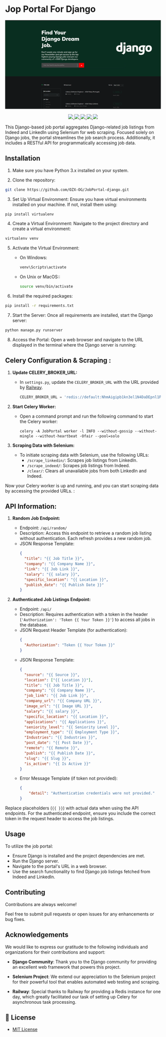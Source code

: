 # Jop Portal For Django
<p align="center">
    <img src="img/logo1.png">
</p>
<p align="center">
    <a href="#Git" alt="Git">
        <img src="https://img.shields.io/badge/git-%23F05033.svg?style=for-the-badge&logo=git&logoColor=white" />
    </a>
    <a href="https://github/OZX-OG" alt="Github">
        <img src="https://img.shields.io/badge/github-%23121011.svg?style=for-the-badge&logo=github&logoColor=white"/>
    </a>
    <a href="https://www.djangoproject.com/" alt="Django">
        <img src="https://img.shields.io/badge/-Django-092E20.svg?style=for-the-badge&logo=django"/>
    </a>
    <a href="https://python.org/" alt="Python">
        <img src="https://img.shields.io/badge/-Python3-F7D756.svg?style=for-the-badge&logo=python"/>
    </a>
    <a href="https://www.selenium.dev/" alt="selenium">
        <img src="https://img.shields.io/badge/selenium-00AE00.svg?style=for-the-badge&logo=selenium&logoColor=white"/>
    </a>
</p>

This Django-based job portal aggregates Django-related job listings from Indeed and LinkedIn using Selenium for web scraping. Focused solely on Django jobs, the portal streamlines the job search process. Additionally, it includes a RESTful API for programmatically accessing job data.


## Installation

1. Make sure you have Python 3.x installed on your system.

2. Clone the repository:
```bash
git clone https://github.com/OZX-OG/JobPortal-django.git
```
3. Set Up Virtual Environment:
Ensure you have virtual environments installed on your machine. If not, install them using:
```bash
pip install virtualenv
```

4. Create a Virtual Environment:
Navigate to the project directory and create a virtual environment:
```bash
virtualenv venv
```

5. Activate the Virtual Environment:

   - On Windows:
      ```bash
      venv\Scripts\activate
      ```
      
   - On Unix or MacOS::
      ```bash
      source venv/bin/activate
      ```

6. Install the required packages:

```bash
pip install -r requirements.txt
```

7. Start the Server:
Once all requirements are installed, start the Django server:
```bash
python manage.py runserver
```

8. Access the Portal:
Open a web browser and navigate to the URL displayed in the terminal where the Django server is running:

## Celery Configuration & Scraping :

1. **Update CELERY_BROKER_URL:**
   - In `settings.py`, update the `CELERY_BROKER_URL` with the URL provided by  [Railway](https://railway.app/).
     ```python
     CELERY_BROKER_URL = 'redis://default:NhmAigipb1kn3el1N4DaDEpnl1PpNcCe@viaduct.proxy.rlwy.net:39379'
     ```

2. **Start Celery Worker:**
   - Open a command prompt and run the following command to start the Celery worker:
     ```
     celery -A JobPortal worker -l INFO --without-gossip --without-mingle --without-heartbeat -Ofair --pool=solo
     ```

3. **Scraping Data with Selenium:**
   - To initiate scraping data with Selenium, use the following URLs:
     - `/scrape_linkedin/`: Scrapes job listings from LinkedIn.
     - `/scrape_indeed/`: Scrapes job listings from Indeed.
     - `/clear/`: Clears all unavailable jobs from both LinkedIn and Indeed.

Now your Celery worker is up and running, and you can start scraping data by accessing the provided URLs.
:

## API Information:

1. **Random Job Endpoint:**
   - Endpoint: `/api/random/`
   - Description: Access this endpoint to retrieve a random job listing without authentication. Each refresh provides a new random job.
   - JSON Response Template:
     ```json
     {
       "title": "{{ Job Title }}",
       "company": "{{ Company Name }}",
       "link": "{{ Job Link }}",
       "salary": "{{ salary }}",
       "specific_location": "{{ Location }}",
       "publish_date": "{{ Publish Date }}"
     }
     ```

2. **Authenticated Job Listings Endpoint:**
   - Endpoint: `/api/`
   - Description: Requires authentication with a token in the header (`'Authorization': 'Token {{ Your Token }}'`) to access all jobs in the database.
   - JSON Request Header Template (for authentication):
     ```json
     {
       "Authorization": "Token {{ Your Token }}"
     }
     ```
   - JSON Response Template:
     ```json
     {
       "source": "{{ Source }}",
       "location": ["{{ Location }}"],
       "title": "{{ Job Title }}",
       "company": "{{ Company Name }}",
       "job_link": "{{ Job Link }}",
       "company_url": "{{ Company URL }}",
       "image_url": "{{ Image URL }}",
       "salary": "{{ salary }}",
       "specific_location": "{{ Location }}",
       "applications": "{{ Applications }}",
       "seniority_level": "{{ Seniority Level }}",
       "employment_type": "{{ Employment Type }}",
       "Industries": "{{ Industries }}",
       "post_date": "{{ Post Date }}",
       "remote": "{{ Remote }}",
       "publish": "{{ Publish Date }}",
       "slug": "{{ Slug }}",
       "is_active": "{{ Is Active }}"
     }
     ```
   - Error Message Template (if token not provided):
     ```json
     {
         "detail": "Authentication credentials were not provided."
     }
     ```

Replace placeholders (`{{ }}`) with actual data when using the API endpoints. For the authenticated endpoint, ensure you include the correct token in the request header to access the job listings.



## Usage

To utilize the job portal:

- Ensure Django is installed and the project dependencies are met.
- Run the Django server.
- Navigate to the portal's URL in a web browser.
- Use the search functionality to find Django job listings fetched from Indeed and LinkedIn.
## Contributing

Contributions are always welcome!

Feel free to submit pull requests or open issues for any enhancements or bug fixes.


## Acknowledgements

We would like to express our gratitude to the following individuals and organizations for their contributions and support:

- **Django Community**: Thank you to the Django community for providing an excellent web framework that powers this project.

- **Selenium Project**: We extend our appreciation to the Selenium project for their powerful tool that enables automated web testing and scraping.

- **Railway**: Special thanks to Railway for providing a Redis instance for one day, which greatly facilitated our task of setting up Celery for asynchronous task processing.


## 📝 License

- [MIT License](https://github.com/OZX-OG/JobPortal-django/blob/master/LICENSE)
